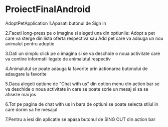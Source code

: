 # ProiectFinalAndroid
AdoptPetApplication
1.Apasati butonul de Sign in

2.Faceti long-press pe o imagine si alegeti una din optiunile: Adopt a pet care va sterge din lista oferta respectiva sau Add pet care va adauga un nou animalut pentru adoptie

3.Dati un simplu click pe o imagina si se va deschide o noua activitate care va contine informatii legate de animalutul respectiv

4.Animalutul se poate adauga la favorite prin actionarea butonului de adaugare la favorite

5.Daca alegeti optiune de "Chat with us" din option menu din action bar se va deschide o noua activitate in care se poate scrie un mesaj si sa se afiseze mai jos

6.Tot pe pagina de chat with us in bara de optiuni se poate selecta stilul in care dorim sa fie mesajul

7.Pentru a iesi din aplicatie se apasa butonul de SING OUT din action bar
